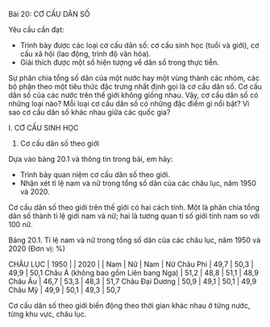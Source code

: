Bài 20: CƠ CẤU DÂN SỐ

Yêu cầu cần đạt:
- Trình bày được các loại cơ cấu dân số: cơ cấu sinh học (tuổi và giới), cơ cấu xã hội (lao động, trình độ văn hóa).
- Giải thích được một số hiện tượng về dân số trong thực tiễn.

Sự phân chia tổng số dân của một nước hay một vùng thành các nhóm, các bộ phận theo một tiêu thức đặc trưng nhất định gọi là cơ cấu dân số. Cơ cấu dân số của các nước trên thế giới không giống nhau. Vậy, cơ cấu dân số có những loại nào? Mỗi loại cơ cấu dân số có những đặc điểm gì nổi bật? Vì sao cơ cấu dân số khác nhau giữa các quốc gia?

I. CƠ CẤU SINH HỌC
1. Cơ cấu dân số theo giới

Dựa vào bảng 20.1 và thông tin trong bài, em hãy:
- Trình bày quan niệm cơ cấu dân số theo giới.
- Nhận xét tỉ lệ nam và nữ trong tổng số dân của các châu lục, năm 1950 và 2020.

Cơ cấu dân số theo giới trên thế giới có hai cách tính. Một là phân chia tổng dân số thành tỉ lệ giới nam và nữ; hai là tương quan tỉ số giới tính nam so với 100 nữ.

Bảng 20.1. Tỉ lệ nam và nữ trong tổng số dân của các châu lục, năm 1950 và 2020
(Đơn vị: %)

CHÂU LỤC | 1950 | | 2020 | 
 | Nam | Nữ | Nam | Nữ
Châu Phi | 49,7 | 50,3 | 49,9 | 50,1
Châu Á (không bao gồm Liên bang Nga) | 51,2 | 48,8 | 51,1 | 48,9
Châu Âu | 46,7 | 53,3 | 48,3 | 51,7
Châu Đại Dương | 50,9 | 49,1 | 50,1 | 49,9
Châu Mỹ | 49,9 | 50,1 | 49,3 | 50,7

Cơ cấu dân số theo giới biến động theo thời gian khác nhau ở từng nước, từng khu vực, châu lục.